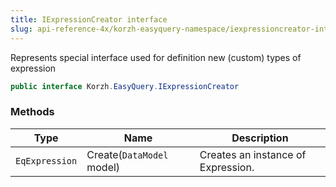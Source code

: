 ```yaml
---
title: IExpressionCreator interface
slug: api-reference-4x/korzh-easyquery-namespace/iexpressioncreator-interface
---
```


Represents special interface used for definition new (custom) types of expression
```csharp
public interface Korzh.EasyQuery.IExpressionCreator

```

### Methods

| Type | Name | Description | 
| --- | --- | --- | 
| `EqExpression` | Create(`DataModel` model) | Creates an instance of Expression. |
